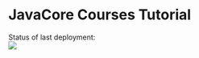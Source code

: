 # JavaCore Courses Tutorial

Status of last deployment:<br>
<img src="https://github.com/bark4ss/JavaCoreCourse/workflows/Java-CI-with-Maven/badge.svg?branch=master"><br>
